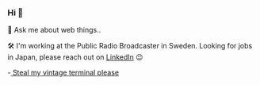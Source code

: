 ### Hi 👋

💬 Ask me about web things.. 

🛠️ I'm working at the Public Radio Broadcaster in Sweden. Looking for jobs in Japan, please reach out on [LinkedIn](http://www.linkedin.com/in/rogersandholm) 😉 

-[ Steal my vintage terminal please](https://roog.github.io/js-terminal/)

<!--
**Roog/roog** is a ✨ _special_ ✨ repository because its `README.md` (this file) appears on your GitHub profile.

Here are some ideas to get you started:

- 🔭 I’m currently working on ...
- 🌱 I’m currently learning ...
- 👯 I’m looking to collaborate on ...
- 🤔 I’m looking for help with ...
- 💬 Ask me about ...
- 📫 How to reach me: ...
- 😄 Pronouns: ...
- ⚡ Fun fact: ...
-->
